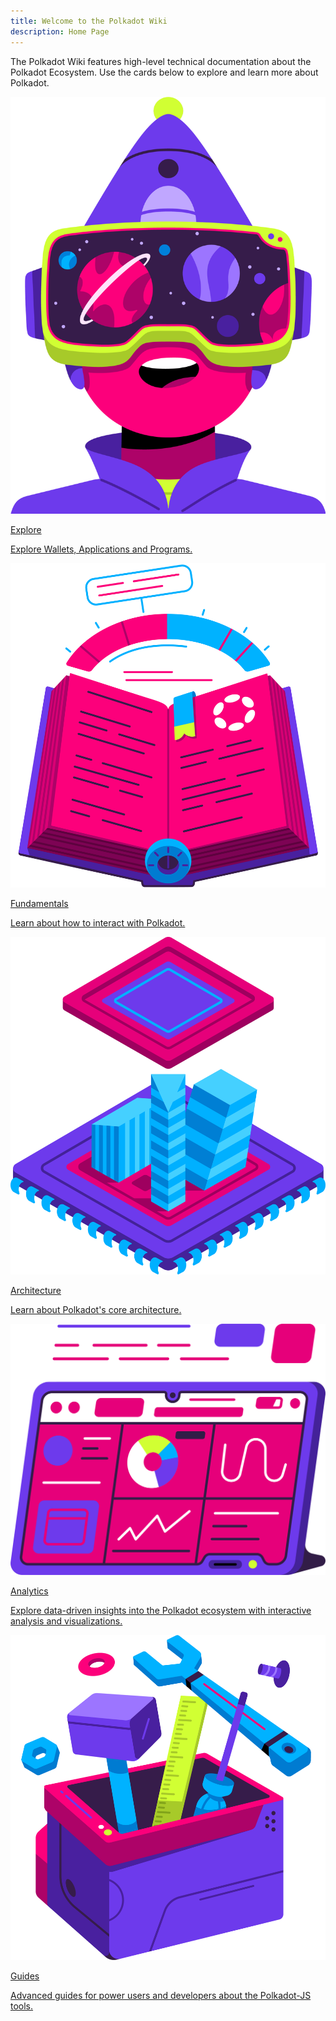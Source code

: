 ```yaml
---
title: Welcome to the Polkadot Wiki
description: Home Page
---
```


The Polkadot Wiki features high-level technical documentation about the Polkadot Ecosystem. Use the cards below to explore and learn more about Polkadot.

<div class="row">
  <!-- Card 1 -->
  <a href="./general/getting-started" class="card-container" data-aos="fade-up" data-aos-delay="100">
    <img src="./assets/home/Explore.png" class="card-image" alt="Explore" />
    <p class="card-title title">Explore</p>
    <p class="card-description">
      Explore Wallets, Applications and Programs.
    </p>
  </a>

  <!-- Card 2 -->
  <a href="./general/fundamentals" class="card-container" data-aos="fade-up" data-aos-delay="200">
    <img src="./assets/home/Learn.png" class="card-image" alt="Learn" />
    <p class="card-title title">Fundamentals</p>
    <p class="card-description">
      Learn about how to interact with Polkadot.
    </p>
  </a>

<!-- Card 3 -->
  <a href="./learn/learn-architecture" class="card-container" data-aos="fade-up" data-aos-delay="100">
    <img src="./assets/Architecture.png" class="card-image" alt="Explore" />
    <p class="card-title title">Architecture</p>
    <p class="card-description">
      Learn about Polkadot's core architecture.
    </p>
  </a>
</div>

<div class="row">
  <!-- Card 1 -->
  <a href="./general/dashboards/parity-data-dashboards" class="card-container" data-aos="fade-up" data-aos-delay="200">
    <img src="./assets/Dashboards.png" class="card-image analytics" alt="Analytics" />
    <p class="card-title title">Analytics</p>
    <p class="card-description">
      Explore data-driven insights into the Polkadot ecosystem with interactive analysis and visualizations.
    </p>
  </a>

  <!-- Card 2 -->
  <a href="./general/polkadotjs" class="card-container" data-aos="fade-up" data-aos-delay="100">
    <img src="./assets/home/Build.png" class="card-image" alt="Explore" />
    <p class="card-title title">Guides</p>
    <p class="card-description">
      Advanced guides for power users and developers about the Polkadot-JS tools.
    </p>
  </a>
</div>


